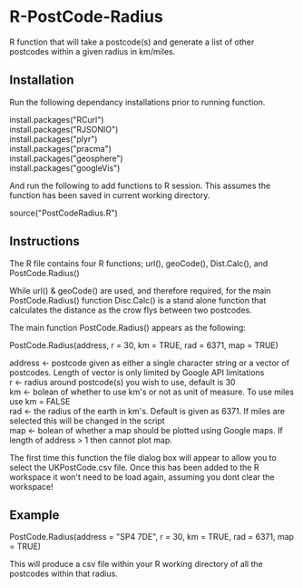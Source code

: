 # R-PostCode-Radius
R function that will take a postcode(s) and generate a list of other postcodes within a given radius in km/miles.

## Installation

Run the following dependancy installations prior to running function.

install.packages("RCurl")
<br>install.packages("RJSONIO")
<br>install.packages("plyr")
<br>install.packages("pracma")
<br>install.packages("geosphere")
<br>install.packages("googleVis")
<p>And run the following to add functions to R session. This assumes the function has been saved in current working directory.
<p>source("PostCodeRadius.R")

## Instructions

The R file contains four R functions; url(), geoCode(), Dist.Calc(), and PostCode.Radius()
<p>While url() & geoCode() are used, and therefore required, for the main PostCode.Radius() function Disc.Calc() is a stand alone function that calculates the distance as the crow flys between two postcodes.
<p>The main function PostCode.Radius() appears as the following:
<p>PostCode.Radius(address, r = 30, km = TRUE, rad = 6371, map = TRUE)
<p>address <- postcode given as either a single character string or a vector of postcodes. Length of vector is only limited by Google API limitations
<br>r <- radius around postcode(s) you wish to use, default is 30
<br>km <- bolean of whether to use km's or not as unit of measure. To use miles use km = FALSE
<br>rad <- the radius of the earth in km's. Default is given as 6371. If miles are selected this will be changed in the script
<br>map <- bolean of whether a map should be plotted using Google maps. If length of address > 1 then cannot plot map.

<p>The first time this function the file dialog box will appear to allow you to select the UKPostCode.csv file. Once this has been added to the R workspace it won't need to be load again, assuming you dont clear the workspace!

## Example

PostCode.Radius(address = "SP4 7DE", r = 30, km = TRUE, rad = 6371, map = TRUE)
<p>This will produce a csv file within your R working directory of all the postcodes within that radius.
